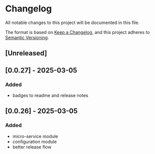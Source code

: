# Changelog

All notable changes to this project will be documented in this file.

The format is based on [Keep a Changelog](https://keepachangelog.com/en/1.1.0/),
and this project adheres to
[Semantic Versioning](https://semver.org/spec/v2.0.0.html).

## [Unreleased]

## [0.0.27] - 2025-03-05

### Added 

- badges to readme and release notes

## [0.0.26] - 2025-03-05

### Added

- micro-service module
- configuration module
- better release flow
